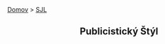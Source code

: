 <div align="center">
    <div align="left">
        <a href="/README.md">Domov</a>
        >
        <a href="/SJL/SLOVENCINA.md">SJL</a>
    </div>

## Publicistický Štýl

</div>